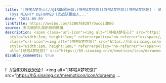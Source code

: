 ```yaml
---
title: '[哆啦A梦花心]//@IRON欧米伽:[哆啦A梦吃惊][哆啦A梦吃惊][哆啦A梦吃惊] - 转发 @剑立一真:&ensp;2025年第二季度发售 Action
  Toys MIGHTY DEFORMED《光战队覆面人...'
date: '2024-09-09'
linkTitle: https://weibo.com/5286768287/OwcqidD8G
source: 多次婉拒久保织织的微博
description: <span class="url-icon"><img alt="[哆啦A梦花心]" src="https://h5.sinaimg.cn/m/emoticon/icon/doraemon/dr_02huaxin-1a87691558.png"
  style="width:1em; height:1em;" referrerpolicy="no-referrer"></span>//<a href="https://weibo.com/n/IRON%E6%AC%A7%E7%B1%B3%E4%BC%BD">@IRON欧米伽</a>:<span
  class="url-icon"><img alt="[哆啦A梦吃惊]" src="https://h5.sinaimg.cn/m/emoticon/icon/doraemon/dr_01chijing-31d5542cca.png"
  style="width:1em; height:1em;" referrerpolicy="no-referrer"></span><span class="url-icon"><img
  alt="[哆啦A梦吃惊]" src="https://h5.sinaimg.cn/m/emoticon/icon/doraemo ...
disable_comments: true
---
```

<span class="url-icon"><img alt="[哆啦A梦花心]" src="https://h5.sinaimg.cn/m/emoticon/icon/doraemon/dr_02huaxin-1a87691558.png" style="width:1em; height:1em;" referrerpolicy="no-referrer"></span>//<a href="https://weibo.com/n/IRON%E6%AC%A7%E7%B1%B3%E4%BC%BD">@IRON欧米伽</a>:<span class="url-icon"><img alt="[哆啦A梦吃惊]" src="https://h5.sinaimg.cn/m/emoticon/icon/doraemon/dr_01chijing-31d5542cca.png" style="width:1em; height:1em;" referrerpolicy="no-referrer"></span><span class="url-icon"><img alt="[哆啦A梦吃惊]" src="https://h5.sinaimg.cn/m/emoticon/icon/doraemo ...